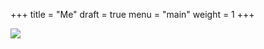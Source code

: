 +++
title = "Me"
draft = true
menu = "main"
weight = 1
+++

<span class="profile-picture">![](https://avatars2.githubusercontent.com/u/423234?v=4&s=460)</span>

